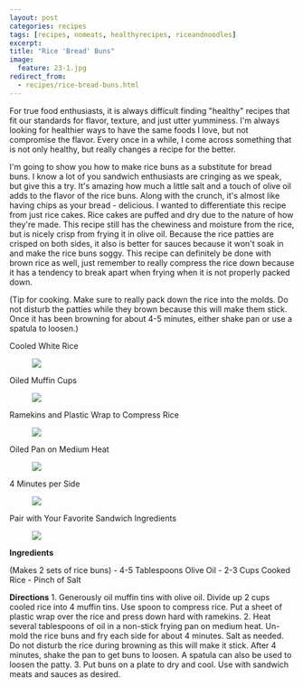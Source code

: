 ```yaml
---
layout: post
categories: recipes
tags: [recipes, nomeats, healthyrecipes, riceandnoodles]
excerpt: 
title: "Rice 'Bread' Buns"
image:
  feature: 23-1.jpg
redirect_from: 
  - recipes/rice-bread-buns.html
---
```


For true food enthusiasts, it is always difficult finding "healthy" recipes that fit our standards for flavor, texture, and just utter yumminess. I'm always looking for healthier ways to have the same foods I love, but not compromise the flavor.  Every once in a while, I come across something that is not only healthy, but really changes a recipe for the better.

I'm going to show you how to make rice buns as a substitute for bread buns.  I know a lot of you sandwich enthusiasts are cringing as we speak, but give this a try.  It's amazing how much a little salt and a touch of olive oil adds to the flavor of the rice buns.  Along with the crunch, it's almost like having chips as your bread - delicious.  I wanted to differentiate this recipe from just rice cakes.  Rice cakes are puffed and dry due to the nature of how they're made.  This recipe still has the chewiness and moisture from the rice, but is nicely crisp from frying it in olive oil.  Because the rice patties are crisped on both sides, it also is better for sauces because it won't soak in and make the rice buns soggy.  This recipe can definitely be done with brown rice as well, just remember to really compress the rice down because it has a tendency to break apart when frying when it is not properly packed down.

(Tip for cooking.  Make sure to really pack down the rice into the molds.  Do not disturb the patties while they brown because this will make them stick.  Once it has been browning for about 4-5 minutes, either shake pan or use a spatula to loosen.)

Cooled White Rice

<figure> <img src='/images/23-2.jpg'> </figure>

Oiled Muffin Cups

<figure> <img src='/images/23-3.jpg'> </figure>

Ramekins and Plastic Wrap to Compress Rice

<figure> <img src='/images/23-4.jpg'> </figure>

Oiled Pan on Medium Heat

<figure> <img src='/images/23-5.jpg'> </figure>

4 Minutes per Side

<figure> <img src='/images/23-6.jpg'> </figure>

Pair with Your Favorite Sandwich Ingredients

<figure> <img src='/images/23-7.jpg'> </figure>
<section class='recipe'>
<p><strong>Ingredients</strong></p>

<p>(Makes 2 sets of rice buns) 
- 4-5 Tablespoons Olive Oil
- 2-3 Cups Cooked Rice
- Pinch of Salt</p>

<p><strong>Directions</strong>
1. Generously oil muffin tins with olive oil.  Divide up 2 cups cooled rice into 4 muffin tins.  Use spoon to compress rice.  Put a sheet of plastic wrap over the rice and press down hard with ramekins.
2. Heat several tablespoons of oil in a non-stick frying pan on medium heat.  Un-mold the rice buns and fry each side for about 4 minutes. Salt as needed. Do not disturb the rice during browning as this will make it stick.  After 4 minutes, shake the pan to get buns to loosen.  A spatula can also be used to loosen the patty.
3. Put buns on a plate to dry and cool.  Use with sandwich meats and sauces as desired.</p></section>